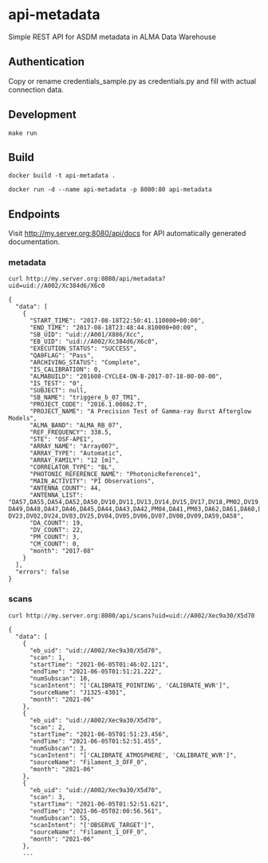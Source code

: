 # api-metadata
Simple REST API for ASDM metadata in ALMA Data Warehouse

## Authentication

Copy or rename credentials_sample.py as credentials.py and fill with actual connection data.

## Development
    make run

## Build
    docker build -t api-metadata .

    docker run -d --name api-metadata -p 8080:80 api-metadata

## Endpoints

Visit http://my.server.org:8080/api/docs for API automatically generated documentation.

### metadata
    curl http://my.server.org:8080/api/metadata?uid=uid://A002/Xc384d6/X6c0

    {
      "data": [
        {
          "START_TIME": "2017-08-18T22:50:41.110000+00:00",
          "END_TIME": "2017-08-18T23:48:44.810000+00:00",
          "SB_UID": "uid://A001/X886/Xcc",
          "EB_UID": "uid://A002/Xc384d6/X6c0",
          "EXECUTION_STATUS": "SUCCESS",
          "QA0FLAG": "Pass",
          "ARCHIVING_STATUS": "Complete",
          "IS_CALIBRATION": 0,
          "ALMABUILD": "201608-CYCLE4-ON-B-2017-07-18-00-00-00",
          "IS_TEST": "0",
          "SUBJECT": null,
          "SB_NAME": "triggere_b_07_TM1",
          "PROJECT_CODE": "2016.1.00862.T",
          "PROJECT_NAME": "A Precision Test of Gamma-ray Burst Afterglow Models",
          "ALMA_BAND": "ALMA_RB_07",
          "REF_FREQUENCY": 338.5,
          "STE": "OSF-APE1",
          "ARRAY_NAME": "Array007",
          "ARRAY_TYPE": "Automatic",
          "ARRAY_FAMILY": "12 [m]",
          "CORRELATOR_TYPE": "BL",
          "PHOTONIC_REFERENCE_NAME": "PhotonicReference1",
          "MAIN_ACTIVITY": "PI Observations",
          "ANTENNA_COUNT": 44,
          "ANTENNA_LIST": "DA57,DA55,DA54,DA52,DA50,DV10,DV11,DV13,DV14,DV15,DV17,DV18,PM02,DV19,   DA49,DA48,DA47,DA46,DA45,DA44,DA43,DA42,PM04,DA41,PM03,DA62,DA61,DA60,DV20,DV22,DV01,  DV23,DV02,DV24,DV03,DV25,DV04,DV05,DV06,DV07,DV08,DV09,DA59,DA58",
          "DA_COUNT": 19,
          "DV_COUNT": 22,
          "PM_COUNT": 3,
          "CM_COUNT": 0,
          "month": "2017-08"
        }
      ],
      "errors": false
    }


### scans
    curl http://my.server.org:8080/api/scans?uid=uid://A002/Xec9a30/X5d70

    {
      "data": [
        {
          "eb_uid": "uid://A002/Xec9a30/X5d70",
          "scan": 1,
          "startTime": "2021-06-05T01:46:02.121",
          "endTime": "2021-06-05T01:51:21.222",
          "numSubscan": 10,
          "scanIntent": "['CALIBRATE_POINTING', 'CALIBRATE_WVR']",
          "sourceName": "J1325-4301",
          "month": "2021-06"
        },
        {
          "eb_uid": "uid://A002/Xec9a30/X5d70",
          "scan": 2,
          "startTime": "2021-06-05T01:51:23.456",
          "endTime": "2021-06-05T01:52:51.455",
          "numSubscan": 3,
          "scanIntent": "['CALIBRATE_ATMOSPHERE', 'CALIBRATE_WVR']",
          "sourceName": "Filament_3_OFF_0",
          "month": "2021-06"
        },
        {
          "eb_uid": "uid://A002/Xec9a30/X5d70",
          "scan": 3,
          "startTime": "2021-06-05T01:52:51.621",
          "endTime": "2021-06-05T02:00:56.561",
          "numSubscan": 55,
          "scanIntent": "['OBSERVE_TARGET']",
          "sourceName": "Filament_1_OFF_0",
          "month": "2021-06"
        },
        ...


